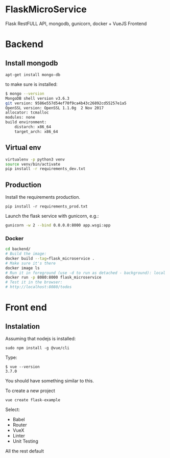 # FlaskMicroService
Flask RestFULL API, mongodb, gunicorn, docker + VueJS Frontend

# Backend

## Install mongodb

`apt-get install mongo-db`

to make sure is installed:

```bash
$ mongo --version
MongoDB shell version v3.6.3
git version: 9586e557d54ef70f9ca4b43c26892cd55257e1a5
OpenSSL version: OpenSSL 1.1.0g  2 Nov 2017
allocator: tcmalloc
modules: none
build environment:
    distarch: x86_64
    target_arch: x86_64

```

## Virtual env

```bash
virtualenv -p python3 venv
source venv/bin/activate
pip install -r requirements_dev.txt 

```

## Production

Install the requirements production.

```
pip install -r requirements_prod.txt 
```

Launch the flask service with gunicorn, e.g.:

```bash
gunicorn -w 2 --bind 0.0.0.0:8000 app.wsgi:app
```

### Docker

```bash
cd backend/
# Build the image:
docker build --tag=flask_microservice .
# Make sure it's there
docker image ls
# Run it in foreground (use -d to run as detached - background): local port is 8080
docker run -p 8080:8000 flask_microservice
# Test it in the browser:
# http://localhost:8080/todos

```

# Front end


## Instalation

Assuming that nodejs is installed:

```
sudo npm install -g @vue/cli
```

Type:
```
$ vue --version
3.7.0
```
You should have something similar to this.

To create a new project
```
vue create flask-example
```

Select:
- Babel
- Router
- VueX
- Linter
- Unit Testing

All the rest default



